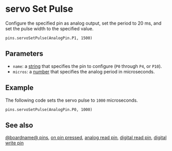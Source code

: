 # servo Set Pulse

Configure the specified pin as analog output, set the period to 20
ms, and set the pulse width to the specified value.

```sig
pins.servoSetPulse(AnalogPin.P1, 1500)
```

## Parameters

* ``name``: a [string](/types/string) that specifies the pin to configure (`P0` through `P4`, or `P10`).
* ``micros``: a [number](/types/number) that specifies the analog period in microseconds.

## Example

The following code sets the servo pulse to `1000` microseconds.

```blocks
pins.servoSetPulse(AnalogPin.P0, 1000)
```

## See also

[@boardname@ pins](/device/pins),
[on pin pressed](/reference/input/on-pin-pressed),
[analog read pin](/reference/pins/analog-read-pin),
[digital read pin](/reference/pins/digital-read-pin),
[digital write pin](/reference/pins/digital-write-pin)

